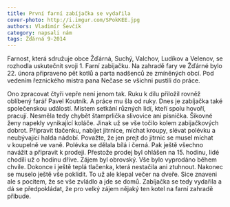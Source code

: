 ```yaml
---
title: První farní zabíjačka se vydařila
cover-photo: http://i.imgur.com/SPokKEE.jpg
authors: Vladimír Ševčík
category: napsali nám
tags: Žďárná 9-2014
---
```


Farnost, která sdružuje obce Žďárná, Suchý, Valchov, Ludíkov a Velenov, se rozhodla uskutečnit svoji 1. Farní zabijačku. 
Na zahradě fary ve Žďárné bylo 22. února připraveno pět kotlů a parta nadšenců ze zmíněných obcí. Pod vedením řeznického mistra pana Nečase se všichni pustili do práce.

Ono zpracovat čtyři vepře není jenom tak. Ruku k dílu přiložil rovněž oblíbený farář Pavel Koutník. A práce mu šla od ruky. Dnes je zabíjačka také společenskou událostí. Místem setkání různých lidí, kteří spolu hovoří, pracují. Nesměla tedy chybět štamprlička slivovice ani písnička. Šikovné ženy napekly vynikající koláče. Jinak už se vše točilo kolem zabijačkových dobrot. Připravit tlačenku, nabíjet jitrnice, míchat kroupy, slévat polévku a neubývající halda nádobí. Považte, že jen prejt do jitrnic se musel míchat v koupelně ve vaně. Polévka se dělala bílá i černá. Pak ještě všechno navážit a připravit k prodeji. Přestože prodej byl ohlášen na 15. hodinu, lidé chodili už o hodinu dříve. Zájem byl obrovský. Vše bylo vyprodáno během chvíle. Dokonce i ještě teplá tlačenka, která nestačila ani ztuhnout. Nakonec se muselo ještě vše poklidit. To už ale klepal večer na dveře. Sice znaveni ale s pocitem, že se vše zvládlo a jde se domů. Zabíjačka se tedy vydařila a dá se předpokládat, že pro velký zájem nějaký ten kotel na farní zahradě přibude.